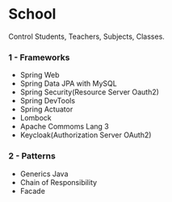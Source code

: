 # School
Control Students, Teachers, Subjects, Classes.


### 1 - Frameworks
* Spring Web
* Spring Data JPA with MySQL
* Spring Security(Resource Server Oauth2)
* Spring DevTools
* Spring Actuator
* Lombock
* Apache Commoms Lang 3
* Keycloak(Authorization Server OAuth2)

### 2 - Patterns
* Generics Java
* Chain of Responsibility 
* Facade 
